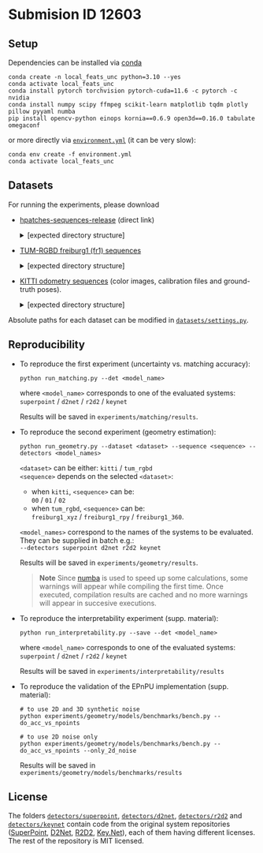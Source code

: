 # Submision ID 12603

## Setup

Dependencies can be installed via [conda](https://docs.conda.io/en/latest/)

```shell
conda create -n local_feats_unc python=3.10 --yes
conda activate local_feats_unc
conda install pytorch torchvision pytorch-cuda=11.6 -c pytorch -c nvidia
conda install numpy scipy ffmpeg scikit-learn matplotlib tqdm plotly pillow pyyaml numba
pip install opencv-python einops kornia==0.6.9 open3d==0.16.0 tabulate omegaconf
```

or more directly via [`environment.yml`](environment.yml) (it can be very slow):

```shell
conda env create -f environment.yml
conda activate local_feats_unc
```

## Datasets
For running the experiments, please download
- [hpatches-sequences-release](http://icvl.ee.ic.ac.uk/vbalnt/hpatches/hpatches-sequences-release.tar.gz) (direct link)

    <details>
    <summary> [expected directory structure] </summary>

    ```shell
        HPATCHES
        └── hpatches-sequences-release
            ├── i_ajuntament
            ├── i_autannes
            .
            .
            .
    ```

    </details>

- [TUM-RGBD freiburg1 (fr1) sequences](https://cvg.cit.tum.de/data/datasets/rgbd-dataset/download)

    <details>
    <summary>[expected directory structure]</summary>

    ```shell
    TUM_RGBD
    ├── freiburg1_<name> # e.g. freiburg1_360
    │   ├── rgb
    │   ├── groundtruth.txt
    │   └── rgb.txt
    ├── ...
    .
    .
    .
    ```
    </details>

- [KITTI odometry sequences](https://www.cvlibs.net/datasets/kitti/eval_odometry.php) (color images, calibration files and  ground-truth poses).

    <details>
    <summary> [expected directory structure] </summary>

    ```shell
    KITTI
    └── odometry
        └── dataset
            ├── poses
            │   ├── 00.txt
            │   ├── 01.txt
            .   .
            .   .
            .   .
            └── sequences
                ├── 00
                │   ├── image_2
                │   ├── calib.txt
                │   └── times.txt
                .
                .
                .
    ```

    </details>

Absolute paths for each dataset can be modified in [`datasets/settings.py`](datasets/settings.py).

## Reproducibility

- To reproduce the first experiment (uncertainty vs. matching accuracy):
    ```shell
    python run_matching.py --det <model_name>
    ````
    where `<model_name>` corresponds to one of the evaluated systems:<br/> `superpoint` / `d2net` / `r2d2` / `keynet`

    Results will be saved in `experiments/matching/results`.

- To reproduce the second experiment (geometry estimation):
    ```shell
    python run_geometry.py --dataset <dataset> --sequence <sequence> --detectors <model_names>
    ```
    `<dataset>` can be either: `kitti` / `tum_rgbd` <br/>
    `<sequence>` depends on the selected `<dataset>`:

    - when `kitti`, `<sequence>` can be: <br/> `00` / `01` / `02`
    - when `tum_rgbd`, `<sequence>` can be: <br/> `freiburg1_xyz` /  `freiburg1_rpy` / `freiburg1_360`.

    `<model_names>` correspond to the names of the systems to be evaluated. They can be supplied in batch e.g.: <br/>
    `--detectors superpoint d2net r2d2 keynet`

    Results will be saved in `experiments/geometry/results`.

    > **Note**
    > Since [numba](https://numba.readthedocs.io/en/stable/) is used to speed up some calculations, some warnings will appear while compiling the first time. Once executed, compilation results are cached and no more warnings will appear in succesive executions.

- To reproduce the interpretability experiment (supp. material):
    ```shell
    python run_interpretability.py --save --det <model_name>
    ```
    where `<model_name>` corresponds to one of the evaluated systems:<br/> `superpoint` / `d2net` / `r2d2` / `keynet`

    Results will be saved in `experiments/interpretability/results`

- To reproduce the validation of the EPnPU implementation (supp. material):

    ```shell
    # to use 2D and 3D synthetic noise
    python experiments/geometry/models/benchmarks/bench.py --do_acc_vs_npoints

    # to use 2D noise only
    python experiments/geometry/models/benchmarks/bench.py --do_acc_vs_npoints --only_2d_noise
    ```

    Results will be saved in `experiments/geometry/models/benchmarks/results`

## License
The folders [`detectors/superpoint`](detectors/superpoint), [`detectors/d2net`](detectors/d2net), [`detectors/r2d2`](detectors/r2d2) and [`detectors/keynet`](detectors/keynet) contain code from the original  system repositories ([SuperPoint](https://github.com/magicleap/SuperPointPretrainedNetwork), [D2Net](https://github.com/mihaidusmanu/d2-net), [R2D2](https://github.com/naver/r2d2), [Key.Net](https://github.com/axelBarroso/Key.Net-Pytorch)), each of them having different licenses. The rest of the repository is MIT licensed.
